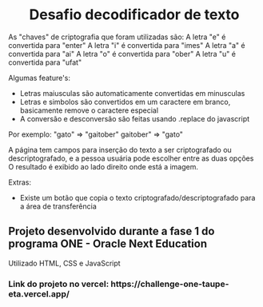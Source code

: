 <h1 align="center"> Desafio decodificador de texto </h1>

<p>
As "chaves" de criptografia que foram utilizadas são:
A letra "e" é convertida para "enter"
A letra "i" é convertida para "imes"
A letra "a" é convertida para "ai"
A letra "o" é convertida para "ober"
A letra "u" é convertida para "ufat"

Algumas feature's:
- Letras maiusculas são automaticamente convertidas em minusculas
- Letras e simbolos são convertidos em um caractere em branco, basicamente remove o caractere especial
- A conversão e desconversão são feitas usando .replace do javascript

Por exemplo:
"gato" => "gaitober"
gaitober" => "gato"

A página tem campos para inserção do texto a ser criptografado ou descriptografado, e a pessoa usuária pode escolher entre as duas opções
O resultado é exibido ao lado direito onde está a imagem.

Extras:
- Existe um botão que copia o texto criptografado/descriptografado para a área de transferência
</p>

<h2>Projeto desenvolvido durante a fase 1 do programa ONE - Oracle Next Education</h2>
<p>Utilizado HTML, CSS e JavaScript</p>


<h3>Link do projeto no vercel: https://challenge-one-taupe-eta.vercel.app/</h3>
